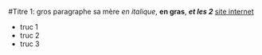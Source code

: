 #Titre 1:
gros paragraphe sa mère
_en italique_,
__en gras__,
___et les 2___
[site internet](https://www.google.fr)
- truc 1
- truc 2
- truc 3